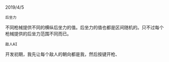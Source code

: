 2019/4/5

`后坐力`

不同枪械提供不同的横纵后坐力的值。后坐力的值也都是区间随机的。只不过每个枪械提供的后坐力范围不同而已。

`敌人AI`

开发初期，我先让每个敌人的朝向都是我，然后按键开枪、

